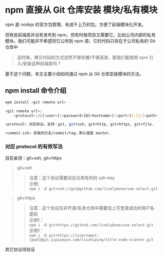 # npm 直接从 Git 仓库安装 模块/私有模块

npm 是 nodejs 的官方包管理，有成千上万的包，方便了前端模块化开发。

但有些前端库并没有发布到 npm，但有时候项目又需要它。比如公司内部的私有模块，我们可能并不希望将它公布到 npm 源，它的代码只存在于公司私有的 Git 仓库中

> 这时候，拷贝代码的方式显然不够优雅/不够高效，那我们能使用 npm 引入/安装这种前端库吗？

基于这个问题，本文主要介绍如何通过 npm 从 Git 仓库安装模块的方法。

## npm install 命令介绍
```bash
npm install <git remote url>

<git remote url>:
    <protocol>://[<user>[:<password>]@]<hostname>[:<port>][:][/]<path>[#<commit-ish>]

<protocol> 对应协议。支持：git, git+ssh, git+http, git+https, git+file. 

<commit-ish> 安装的分支/commit/tag，默认值是 master.
```

### 对应 protocol 的有效写法
目前亲测：git+ssh, git+https

> git+ssh
>> 注意：这个协议需要对应仓库有你的 ssh-key  <br>
>> 示例: <br>
>> `npm i -D git+ssh://git@github.com/livelybone/vue-select.git` <br>

> git+https
>> 注意：这个协议在非开源/私有仓库中需要加上可登录成功的用户名密码 <br>
>> 示例1： <br>
>> `npm i -D git+https://github.com/livelybone/vue-select.git` <br>
>> 示例1： <br>
>> `npm i -D git+https://[username]:[pwd]@git.yipiaoyun.com/liuzhiping/title-code-scanner.git` <br>

其它协议待验证
